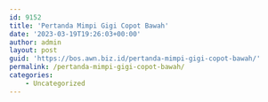 ```yaml
---
id: 9152
title: 'Pertanda Mimpi Gigi Copot Bawah'
date: '2023-03-19T19:26:03+00:00'
author: admin
layout: post
guid: 'https://bos.awn.biz.id/pertanda-mimpi-gigi-copot-bawah/'
permalink: /pertanda-mimpi-gigi-copot-bawah/
categories:
    - Uncategorized
---
```


